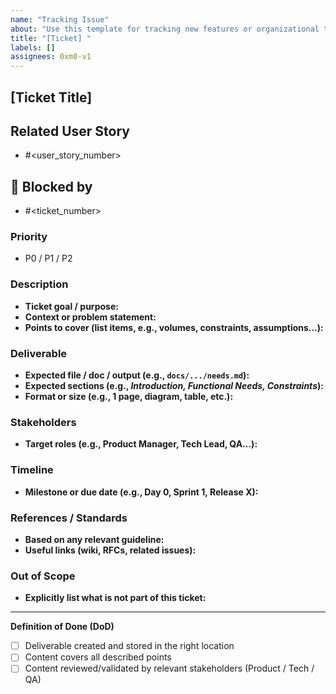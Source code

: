 ```yaml
---
name: "Tracking Issue"
about: "Use this template for tracking new features or organizational tasks"
title: "[Ticket] "
labels: []
assignees: 0xm0-v1
---
```


## [Ticket Title]

## Related User Story
- #<user_story_number>

## 🔗 Blocked by
- #<ticket_number>

### Priority
- P0 / P1 / P2

### Description
- **Ticket goal / purpose:**  
- **Context or problem statement:** 
- **Points to cover (list items, e.g., volumes, constraints, assumptions…):**

### Deliverable
- **Expected file / doc / output (e.g., `docs/.../needs.md`):**
- **Expected sections (e.g., *Introduction, Functional Needs, Constraints*):**   
- **Format or size (e.g., 1 page, diagram, table, etc.):**

### Stakeholders
- **Target roles (e.g., Product Manager, Tech Lead, QA…):**

### Timeline
- **Milestone or due date (e.g., Day 0, Sprint 1, Release X):**

### References / Standards
- **Based on any relevant guideline:**  
- **Useful links (wiki, RFCs, related issues):**

### Out of Scope
- **Explicitly list what is not part of this ticket:**

---

**Definition of Done (DoD)**  
- [ ] Deliverable created and stored in the right location  
- [ ] Content covers all described points  
- [ ] Content reviewed/validated by relevant stakeholders (Product / Tech / QA)  
